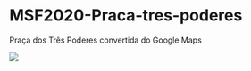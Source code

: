 # MSF2020-Praca-tres-poderes
Praça dos Três Poderes convertida do Google Maps



[![](https://www.paypalobjects.com/en_US/i/btn/btn_donateCC_LG.gif)](https://www.paypal.com/cgi-bin/webscr?cmd=_s-xclick&hosted_button_id=28W4VUQQ558U2)


